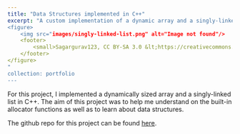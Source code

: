 ```yaml
---
title: "Data Structures implemented in C++"
excerpt: "A custom implementation of a dynamic array and a singly-linked list.
<figure>
    <img src="images/singly-linked-list.png" alt="Image not found"/>
    <footer>
        <small>Sagargurav123, CC BY-SA 3.0 &lt;https://creativecommons.org/licenses/by-sa/3.0&gt;, via Wikimedia Commons</small>
    </footer>
</figure>
"
collection: portfolio
---
```


For this project, I implemented a dynamically sized array and a singly-linked list in C++. The aim of this project was to help me understand on the built-in allocator functions as well as to learn about data structures.

The github repo for this project can be found [here](https://github.com/pieter07/DataStructuresCpp).
